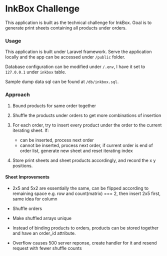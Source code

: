 # InkBox Challenge
This application is built as the technical challenge for InkBox. Goal is to generate print sheets containing all products under orders.

### Usage

This application is built under Laravel framework. Serve the application locally and the app can be accessed under `/public` folder.

Database configuration can be modified under `/.env`, I have it set to `127.0.0.1` under `inkbox` table.

Sample dump data sql can be found at `/db/inkbox.sql`.

### Approach
1. Bound products for same order together

2. Shuffle the products under orders to get more combinations of insertion

3. For each order, try to insert every product under the order to the current  iterating sheet. If: 
	- can be inserted, process next order
	- cannot be inserted, process next order, if current order is end of order list, generate new sheet and reset iterating index

4. Store print sheets and sheet products accordingly, and record the x y positions. 

#### Sheet Improvements
- 2x5 and 5x2 are essentially the same, can be flipped according to remaining space
e.g. row and count(matrix) === 2, then insert 2x5 first, same idea for column

- Shuffle orders

- Make shuffled arrays unique

- Instead of binding products to orders, products can be stored together and have an order_id attribute.

- Overflow causes 500 server reponse, create handler for it and resend request with fewer shuffle counts
